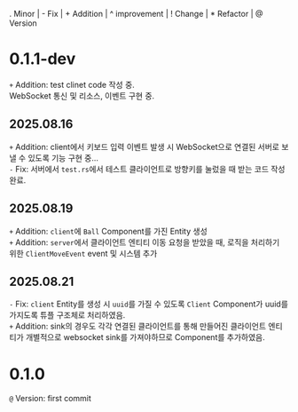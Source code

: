 . Minor | - Fix | + Addition | ^ improvement | ! Change | * Refactor | @ Version

# 0.1.1-dev  
`+` Addition: test clinet code 작성 중.  
    WebSocket 통신 및 리소스, 이벤트 구현 중.  

## 2025.08.16  
`+` Addition: client에서 키보드 입력 이벤트 발생 시 WebSocket으로 연결된 서버로 보낼 수 있도록 기능 구현 중...  
`-` Fix: 서버에서 `test.rs`에서 테스트 클라이언트로 방향키를 눌렀을 때 받는 코드 작성 완료.  

## 2025.08.19
`+` Addition: `client`에 `Ball` Component를 가진 Entity 생성  
`+` Addition: `server`에서 클라이언트 엔티티 이동 요청을 받았을 때, 로직을 처리하기 위한 `ClientMoveEvent` event 및 시스템 추가 

## 2025.08.21  
`-` Fix: `client` Entity를 생성 시 `uuid`를 가질 수 있도록 `Client` Component가 uuid를 가지도록 튜플 구조체로 처리하였음.  
`+` Addition: sink의 경우도 각각 연결된 클라이언트를 통해 만들어진 클라이언트 엔티티가 개별적으로 websocket sink를 가져야하므로 Component를 추가하였음.  

# 0.1.0
`@` Version: first commit
